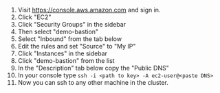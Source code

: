 1. Visit https://console.aws.amazon.com and sign in.
1. Click "EC2"
1. Click "Security Groups" in the sidebar
1. Then select "demo-bastion"
1. Select "Inbound" from the tab below
1. Edit the rules and set "Source" to "My IP"
1. Click "Instances" in the sidebar
1. Click "demo-bastion" from the list
1. In the "Description" tab below copy the "Public DNS" 
1. In your console type `ssh -i <path to key> -A ec2-user@<paste DNS>`
1. Now you can ssh to any other machine in the cluster.
